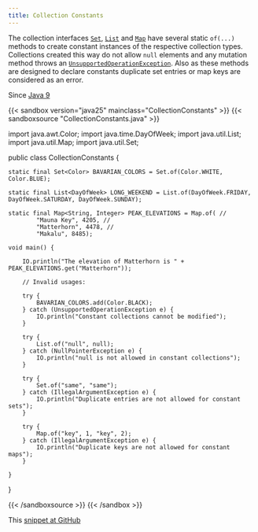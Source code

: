 ```yaml
---
title: Collection Constants
---
```


The collection interfaces [`Set`](https://docs.oracle.com/en/java/javase/25/docs/api/java.base/java/util/Set.html), [`List`](https://docs.oracle.com/en/java/javase/25/docs/api/java.base/java/util/List.html) and [`Map`](https://docs.oracle.com/en/java/javase/25/docs/api/java.base/java/util/Map.html) have several static `of(...)`
methods to create constant instances of the respective collection types.
Collections created this way do not allow `null` elements and any
mutation method throws an [`UnsupportedOperationException`](https://docs.oracle.com/en/java/javase/25/docs/api/java.base/java/lang/UnsupportedOperationException.html).
Also as these methods are designed to declare constants duplicate set entries
or map keys are considered as an error.

Since [Java 9](/jdk/9/)

{{< sandbox version="java25" mainclass="CollectionConstants" >}}
{{< sandboxsource "CollectionConstants.java" >}}

import java.awt.Color;
import java.time.DayOfWeek;
import java.util.List;
import java.util.Map;
import java.util.Set;

public class CollectionConstants {

	static final Set<Color> BAVARIAN_COLORS = Set.of(Color.WHITE, Color.BLUE);

	static final List<DayOfWeek> LONG_WEEKEND = List.of(DayOfWeek.FRIDAY, DayOfWeek.SATURDAY, DayOfWeek.SUNDAY);

	static final Map<String, Integer> PEAK_ELEVATIONS = Map.of( //
			"Mauna Key", 4205, //
			"Matterhorn", 4478, //
			"Makalu", 8485);

	void main() {

		IO.println("The elevation of Matterhorn is " + PEAK_ELEVATIONS.get("Matterhorn"));

		// Invalid usages:

		try {
			BAVARIAN_COLORS.add(Color.BLACK);
		} catch (UnsupportedOperationException e) {
			IO.println("Constant collections cannot be modified");
		}

		try {
			List.of("null", null);
		} catch (NullPointerException e) {
			IO.println("null is not allowed in constant collections");
		}

		try {
			Set.of("same", "same");
		} catch (IllegalArgumentException e) {
			IO.println("Duplicate entries are not allowed for constant sets");
		}

		try {
			Map.of("key", 1, "key", 2);
		} catch (IllegalArgumentException e) {
			IO.println("Duplicate keys are not allowed for constant maps");
		}

	}

}

{{< /sandboxsource >}}
{{< /sandbox >}}

This [snippet at GitHub](https://github.com/marchof/io.javaalmanac.snippets/tree/master/src/main/java/io/javaalmanac/snippets/util/CollectionConstants.java)
